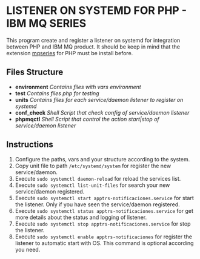 # LISTENER ON SYSTEMD FOR PHP - IBM MQ SERIES

This program create and register a listener on systemd for integration between PHP and IBM MQ product.
It should be keep in mind that the extension [mqseries](https://pecl.php.net/package/mqseries) for PHP must be install before.

## Files Structure

- **environment** _Contains files with vars environment_
- **test** _Contains files php for testing_
- **units** _Contains files for each service/daemon listener to register on systemd_
- **conf\_check** _Shell Script that check config of service/daemon listener_
- **phpmqctl** _Shell Script that control the action start|stop of service/daemon listener_

## Instructions

1. Configure the paths, vars and your structure according to the system. 
2. Copy unit file to path `/etc/systemd/system` for register the new service/daemon.
3. Execute `sudo systemctl daemon-reload` for reload the services list.
4. Execute `sudo systemctl list-unit-files` for search your new service/daemon registered.
5. Execute `sudo systemctl start apptrs-notificaciones.service` for start the listener. Only if you have seen the service/daemon registered.
6. Execute `sudo systemctl status apptrs-notificaciones.service` for get more details about the status and logging of listener.
7. Execute `sudo systemctl stop apptrs-notificaciones.service` for stop the listener.
8. Execute `sudo systemctl enable apptrs-notificaciones` for register the listener to automatic start with OS. This command is optional according you need.

